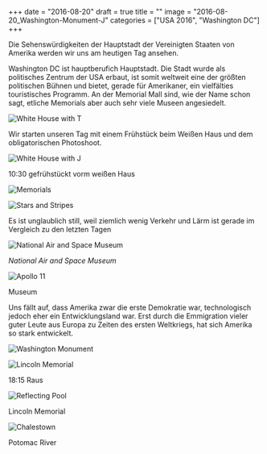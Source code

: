 +++
date = "2016-08-20"
draft = true
title = ""
image = "2016-08-20_Washington-Monument-J"
categories = ["USA 2016", "Washington DC"]
+++

Die Sehenswürdigkeiten der Hauptstadt der Vereinigten Staaten
von Amerika werden wir uns am heutigen Tag ansehen.

Washington DC ist hauptberufich Hauptstadt. 
Die Stadt wurde als politisches Zentrum der USA erbaut,
ist somit weltweit eine der größten politischen Bühnen 
und bietet, gerade für Amerikaner, ein vielfälties touristisches
Programm.
An der Memorial Mall sind, wie der Name schon sagt,
etliche Memorials aber auch sehr viele Museen angesiedelt.

![White House with T](/images/2016-08-20_White-House-T.jpg)

Wir starten unseren Tag mit einem Frühstück beim Weißen Haus
und dem obligatorischen Photoshoot.

![White House with J](/images/2016-08-20_White-House-J.jpg)

10:30 gefrühstückt vorm weißen Haus

![Memorials](/images/2016-08-20_Memorials.jpg)

![Stars and Stripes](/images/2016-08-20_Stars-And-Stripes.jpg)

Es ist unglaublich still, weil ziemlich wenig
Verkehr und Lärm ist gerade im Vergleich zu den letzten Tagen

![National Air and Space Museum](/images/2016-08-20_Air-And-Space-Museum.jpg)

*National Air and Space Museum*

![Apollo 11](/images/2016-08-20_Apollo-11.jpg)

Museum

Uns fällt auf, dass Amerika zwar die erste Demokratie war, technologisch jedoch
eher ein Entwicklungsland war.
Erst durch die Emmigration vieler
guter Leute aus Europa zu Zeiten des
ersten Weltkriegs, hat sich Amerika so stark entwickelt. 

![Washington Monument](/images/2016-08-20_Washington-Monument.jpg)

![Lincoln Memorial](/images/2016-08-20_Lincoln-Memorial.jpg)

18:15 Raus

![Reflecting Pool](/images/2016-08-20_Reflecting-Pool.jpg)

Lincoln Memorial

![Chalestown](/images/2016-08-20_Charlestown.jpg)

Potomac River


